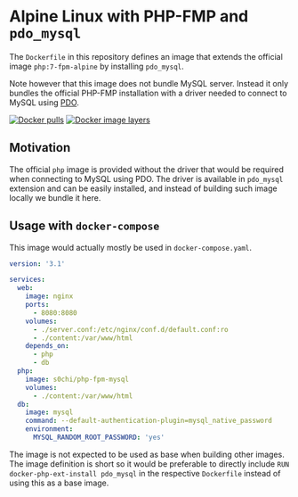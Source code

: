 # Alpine Linux with PHP-FMP and `pdo_mysql`

The `Dockerfile` in this repository defines an image that extends the official
image `php:7-fpm-alpine` by installing `pdo_mysql`.

Note however that this image does not bundle MySQL server. Instead it only
bundles the official PHP-FMP installation with a driver needed to connect to
MySQL using [PDO](https://www.php.net/manual/en/class.pdo.php).

[![Docker pulls](https://img.shields.io/docker/pulls/s0chi/php-fpm-mysql.svg)](https://hub.docker.com/r/s0chi/php-fpm-mysql/)
[![Docker image layers](https://images.microbadger.com/badges/image/s0chi/php-fpm-mysql.svg)](https://microbadger.com/images/s0chi/php-fpm-mysql)


## Motivation

The official `php` image is provided without the driver that would be required
when connecting to MySQL using PDO. The driver is available in `pdo_mysql`
extension and can be easily installed, and instead of building such image
locally we bundle it here.


## Usage with `docker-compose`

This image would actually mostly be used in `docker-compose.yaml`.

```yaml
version: '3.1'

services:
  web:
    image: nginx
    ports:
      - 8080:8080
    volumes:
      - ./server.conf:/etc/nginx/conf.d/default.conf:ro
      - ./content:/var/www/html
    depends_on:
      - php
      - db
  php:
    image: s0chi/php-fpm-mysql
    volumes:
      - ./content:/var/www/html
  db:
    image: mysql
    command: --default-authentication-plugin=mysql_native_password
    environment:
      MYSQL_RANDOM_ROOT_PASSWORD: 'yes'
```

The image is not expected to be used as base when building other images. The
image definition is short so it would be preferable to directly include
`RUN docker-php-ext-install pdo_mysql` in the respective `Dockerfile` instead of
using this as a base image.
